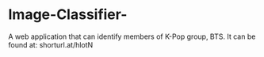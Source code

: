 # Image-Classifier-
A web application that can identify members of K-Pop group, BTS. 
It can be found at: shorturl.at/hlotN

